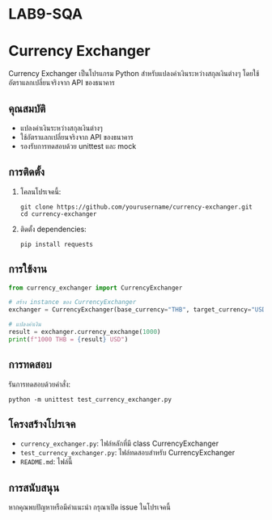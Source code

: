 # LAB9-SQA
# Currency Exchanger

Currency Exchanger เป็นโปรแกรม Python สำหรับแปลงค่าเงินระหว่างสกุลเงินต่างๆ โดยใช้อัตราแลกเปลี่ยนจริงจาก API ของธนาคาร

## คุณสมบัติ

- แปลงค่าเงินระหว่างสกุลเงินต่างๆ
- ใช้อัตราแลกเปลี่ยนจริงจาก API ของธนาคาร
- รองรับการทดสอบด้วย unittest และ mock

## การติดตั้ง

1. โคลนโปรเจคนี้:
   ```
   git clone https://github.com/yourusername/currency-exchanger.git
   cd currency-exchanger
   ```

2. ติดตั้ง dependencies:
   ```
   pip install requests
   ```

## การใช้งาน

```python
from currency_exchanger import CurrencyExchanger

# สร้าง instance ของ CurrencyExchanger
exchanger = CurrencyExchanger(base_currency="THB", target_currency="USD")

# แปลงค่าเงิน
result = exchanger.currency_exchange(1000)
print(f"1000 THB = {result} USD")
```

## การทดสอบ

รันการทดสอบด้วยคำสั่ง:

```
python -m unittest test_currency_exchanger.py
```

## โครงสร้างโปรเจค

- `currency_exchanger.py`: ไฟล์หลักที่มี class CurrencyExchanger
- `test_currency_exchanger.py`: ไฟล์ทดสอบสำหรับ CurrencyExchanger
- `README.md`: ไฟล์นี้

## การสนับสนุน

หากคุณพบปัญหาหรือมีคำแนะนำ กรุณาเปิด issue ในโปรเจคนี้
